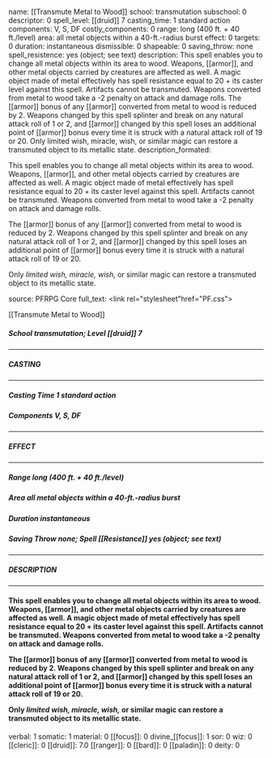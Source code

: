 name: [[Transmute Metal to Wood]]
school: transmutation
subschool: 0
descriptor: 0
spell_level: [[druid]] 7
casting_time: 1 standard action
components: V, S, DF
costly_components: 0
range: long (400 ft. + 40 ft./level)
area: all metal objects within a 40-ft.-radius burst
effect: 0
targets: 0
duration: instantaneous
dismissible: 0
shapeable: 0
saving_throw: none
spell_resistence: yes (object; see text)
description: This spell enables you to change all metal objects within its area to wood. Weapons, [[armor]], and other metal objects carried by creatures are affected as well. A magic object made of metal effectively has spell resistance equal to 20 + its caster level against this spell. Artifacts cannot be transmuted. Weapons converted from metal to wood take a -2 penalty on attack and damage rolls.  The [[armor]] bonus of any [[armor]] converted from metal to wood is reduced by 2. Weapons changed by this spell splinter and break on any natural attack roll of 1 or 2, and [[armor]] changed by this spell loses an additional point of [[armor]] bonus every time it is struck with a natural attack roll of 19 or 20.  Only limited wish, miracle, wish, or similar magic can restore a transmuted object to its metallic state.
description_formated: <p>This spell enables you to change all metal objects within its area to wood. Weapons, [[armor]], and other metal objects carried by creatures are affected as well. A magic object made of metal effectively has spell resistance equal to 20 + its caster level against this spell. Artifacts cannot be transmuted. Weapons converted from metal to wood take a -2 penalty on attack and damage rolls.</p><p>The [[armor]] bonus of any [[armor]] converted from metal to wood is reduced by 2. Weapons changed by this spell splinter and break on any natural attack roll of 1 or 2, and [[armor]] changed by this spell loses an additional point of [[armor]] bonus every time it is struck with a natural attack roll of 19 or 20.</p><p>Only <i>limited wish, miracle, wish,</i> or similar magic can restore a transmuted object to its metallic state.</p>
source: PFRPG Core
full_text: <link rel="stylesheet"href="PF.css"><div class="heading"><p class="alignleft">[[Transmute Metal to Wood]]</p><div style="clear: both;"></div></div><div><h5><b>School </b>transmutation; <b>Level </b>[[druid]] 7</h5></div><hr/><div><h5><b>CASTING</b></h5></div><hr/><div><h5><b>Casting Time </b>1 standard action</h5><h5><b>Components </b>V, S, DF</h5></div><hr/><div><h5><b>EFFECT</b></h5></div><hr/><div><h5><b>Range </b>long (400 ft. + 40 ft./level)</h5><h5><b>Area </b>all metal objects within a 40-ft.-radius burst</h5><h5><b>Duration </b>instantaneous</h5><h5><b>Saving Throw </b>none; <b>Spell [[Resistance]] </b>yes (object; see text)</h5></div><hr/><div><h5><b>DESCRIPTION</b></h5></div><hr/><div><h4><p>This spell enables you to change all metal objects within its area to wood. Weapons, [[armor]], and other metal objects carried by creatures are affected as well. A magic object made of metal effectively has spell resistance equal to 20 + its caster level against this spell. Artifacts cannot be transmuted. Weapons converted from metal to wood take a -2 penalty on attack and damage rolls.</p><p>The [[armor]] bonus of any [[armor]] converted from metal to wood is reduced by 2. Weapons changed by this spell splinter and break on any natural attack roll of 1 or 2, and [[armor]] changed by this spell loses an additional point of [[armor]] bonus every time it is struck with a natural attack roll of 19 or 20.</p><p>Only <i>limited wish, miracle, wish,</i> or similar magic can restore a transmuted object to its metallic state.</p></h4></div>
verbal: 1
somatic: 1
material: 0
[[focus]]: 0
divine_[[focus]]: 1
sor: 0
wiz: 0
[[cleric]]: 0
[[druid]]: 7.0
[[ranger]]: 0
[[bard]]: 0
[[paladin]]: 0
deity: 0
